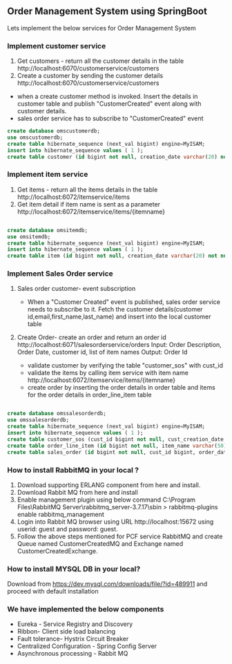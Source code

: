 ## Order Management System using SpringBoot

Lets implement the below services for  Order Management System

### Implement customer service

1. Get customers - return all the customer details in the table
   http://localhost:6070/customerservice/customers
2. Create a customer by sending the customer details
   http://localhost:6070/customerservice/customers
- when a create customer method is invoked. Insert the details in customer table and publish "CustomerCreated" event along with customer details.
- sales order service has to subscribe to "CustomerCreated" event 

```SQL
create database omscustomerdb;
use omscustomerdb;
create table hibernate_sequence (next_val bigint) engine=MyISAM;
insert into hibernate_sequence values ( 1 );
create table customer (id bigint not null, creation_date varchar(20) not null, email varchar(50) not null, first_name varchar(50) not null, last_name varchar(50) not null, primary key (id)) engine=MyISAM;

```

### Implement item service

1. Get items - return all the items details in the table
   http://localhost:6072/itemservice/items
2. Get item detail if item name is sent as a parameter
   http://localhost:6072/itemservice/items/{itemname}

```SQL

create database omsitemdb;
use omsitemdb;
create table hibernate_sequence (next_val bigint) engine=MyISAM;
insert into hibernate_sequence values ( 1 );
create table item (id bigint not null, creation_date varchar(20) not null, description varchar(100) not null, item_name varchar(50) not null, price double precision, primary key (id)) engine=MyISAM;

```

### Implement Sales Order service

1. Sales order customer- event subscription
   - When a "Customer Created" event is published, sales order service needs to subscribe to it. Fetch the customer details(customer id,email,first_name,last_name) 
     and insert into the local customer table

2. Create Order- create an order and return an order id
   http://localhost:6071/salesorderservice/orders
   Input: Order Description, Order Date, customer id, list of item names
   Output: Order Id
   - validate customer by verifying the table "customer_sos" with cust_id
   - validate the items by calling item service with item name
     http://localhost:6072/itemservice/items/{itemname}
   - create order by inserting the order details in  order table and items for the order details in order_line_item table

```SQL

create database omssalesorderdb;
use omssalesorderdb;
create table hibernate_sequence (next_val bigint) engine=MyISAM;
insert into hibernate_sequence values ( 1 );
create table customer_sos (cust_id bigint not null, cust_creation_date varchar(20) not null, email varchar(50) not null, cust_first_name varchar(50) not null, cust_last_name varchar(50) not null, primary key (cust_id)) engine=MyISAM;
create table order_line_item (id bigint not null, item_name varchar(50) not null, item_quantity double precision, order_id bigint, primary key (id)) engine=MyISAM;
create table sales_order (id bigint not null, cust_id bigint, order_date varchar(20) not null, order_desc varchar(100) not null, total_price double precision, primary key (id)) engine=MyISAM;

```
  
### How to install RabbitMQ in your local ?
1. Download supporting ERLANG component from here  and install.
2. Download Rabbit MQ from here and install
3. Enable management plugin using below command
C:\Program Files\RabbitMQ Server\rabbitmq_server-3.7.17\sbin  > rabbitmq-plugins enable rabbitmq_management
4. Login into Rabbit MQ browser using URL http://localhost:15672 using userid: guest and password: guest.
5. Follow the above steps mentioned for PCF service RabbitMQ and create Queue named CustomerCreatedMQ and Exchange named CustomerCreatedExchange.

### How to install MYSQL DB in your local?
Download from https://dev.mysql.com/downloads/file/?id=489911 and proceed with default installation

### We have implemented the below components
- Eureka - Service Registry and Discovery
- Ribbon- Client side load balancing
- Fault tolerance- Hystrix Circuit Breaker
- Centralized Configuration - Spring Config Server
- Asynchronous processing - Rabbit MQ
